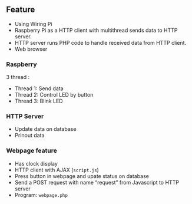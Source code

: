 ## Feature

* Using Wiring Pi
* Raspberry Pi as a HTTP client with multithread sends data to HTTP server.
* HTTP server runs PHP code to handle received data from HTTP client.
* Web browser

### Raspberry

3 thread :

* Thread 1: Send data
* Thread 2: Control LED by button
* Thread 3: Blink LED

### HTTP Server

* Update data on database
* Prinout data

### Webpage feature

* Has clock display
* HTTP client with AJAX (``script.js``)
* Press button in webpage and upate status on database
* Send a POST request with name “request” from Javascript to HTTP server
* Program: ``webpage.php``